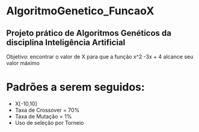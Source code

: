 # AlgoritmoGenetico_FuncaoX

## Projeto prático de Algoritmos Genéticos da disciplina Inteligência Artificial
Objetivo: encontrar o valor de X para que a função x^2 -3x + 4 alcance seu valor máximo

# Padrões a serem seguidos:
  - X[-10,10]
  - Taxa de Crossover = 70%
  - Taxa de Mutação = 1%
  - Uso de seleção por Torneio

